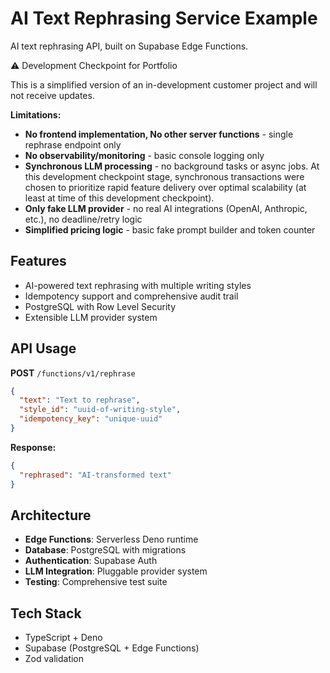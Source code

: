 # AI Text Rephrasing Service Example

AI text rephrasing API, built on Supabase Edge Functions.

⚠️ Development Checkpoint for Portfolio

This is a simplified version of an in-development customer project and will not receive updates.

**Limitations:**
- **No frontend implementation, No other server functions** - single rephrase endpoint only  
- **No observability/monitoring** - basic console logging only
- **Synchronous LLM processing** - no background tasks or async jobs. At this development checkpoint stage, synchronous transactions were chosen to prioritize rapid feature delivery over optimal scalability (at least at time of this development checkpoint).
- **Only fake LLM provider** - no real AI integrations (OpenAI, Anthropic, etc.), no deadline/retry logic
- **Simplified pricing logic** - basic fake prompt builder and token counter

## Features
- AI-powered text rephrasing with multiple writing styles
- Idempotency support and comprehensive audit trail
- PostgreSQL with Row Level Security
- Extensible LLM provider system

## API Usage

**POST** `/functions/v1/rephrase`
```json
{
  "text": "Text to rephrase",
  "style_id": "uuid-of-writing-style", 
  "idempotency_key": "unique-uuid"
}
```

**Response:**
```json
{
  "rephrased": "AI-transformed text"
}
```

## Architecture
- **Edge Functions**: Serverless Deno runtime
- **Database**: PostgreSQL with migrations  
- **Authentication**: Supabase Auth
- **LLM Integration**: Pluggable provider system
- **Testing**: Comprehensive test suite

## Tech Stack
- TypeScript + Deno
- Supabase (PostgreSQL + Edge Functions)
- Zod validation
